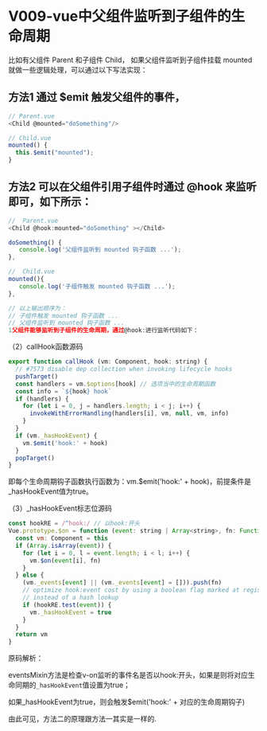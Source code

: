 

# V009-vue中父组件监听到子组件的生命周期

比如有父组件 Parent 和子组件 Child，
如果父组件监听到子组件挂载 mounted 就做一些逻辑处理，可以通过以下写法实现：

## 方法1 通过 $emit 触发父组件的事件，
```js
// Parent.vue
<Child @mounted="doSomething"/>

// Child.vue
mounted() {
  this.$emit("mounted");
}
```
 
 
 ## 方法2 可以在父组件引用子组件时通过 @hook 来监听即可，如下所示：

```js
//  Parent.vue
<Child @hook:mounted="doSomething" ></Child>

doSomething() {
   console.log('父组件监听到 mounted 钩子函数 ...');
},

//  Child.vue
mounted(){
   console.log('子组件触发 mounted 钩子函数 ...');
},    

// 以上输出顺序为：
// 子组件触发 mounted 钩子函数 ...
// 父组件监听到 mounted 钩子函数 ...
1父组件能够监听到子组件的生命周期，通过@hook:进行监听代码如下：

```




（2）callHook函数源码

```js
export function callHook (vm: Component, hook: string) {
  // #7573 disable dep collection when invoking lifecycle hooks
  pushTarget()
  const handlers = vm.$options[hook] // 选项当中的生命周期函数
  const info = `${hook} hook`
  if (handlers) {
    for (let i = 0, j = handlers.length; i < j; i++) {
      invokeWithErrorHandling(handlers[i], vm, null, vm, info)
    }
  }
  if (vm._hasHookEvent) {
    vm.$emit('hook:' + hook)
  }
  popTarget()
}
```
即每个生命周期钩子函数执行函数为：vm.$emit('hook:' + hook)，前提条件是_hasHookEvent值为true。

（3）_hasHookEvent标志位源码

```js
const hookRE = /^hook:/ // 以hook:开头
Vue.prototype.$on = function (event: string | Array<string>, fn: Function): Component {
  const vm: Component = this
  if (Array.isArray(event)) {
    for (let i = 0, l = event.length; i < l; i++) {
      vm.$on(event[i], fn)
    }
  } else {
    (vm._events[event] || (vm._events[event] = [])).push(fn)
    // optimize hook:event cost by using a boolean flag marked at registration
    // instead of a hash lookup
    if (hookRE.test(event)) {
      vm._hasHookEvent = true
    }
  }
  return vm
}

```


原码解析：

eventsMixin方法是检查v-on监听的事件名是否以hook:开头，如果是则将对应生命同期的`_hasHookEvent`值设置为true；


如果_hasHookEvent为true，则会触发$emit('hook:' + 对应的生命周期钩子)

由此可见，方法二的原理跟方法一其实是一样的.